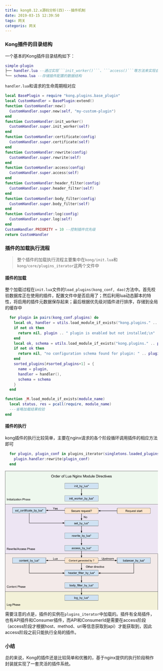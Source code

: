 ```yaml
---
title: kong0.12.x源码分析(四)---插件机制
date: 2019-03-15 12:39:50
tags: 网关
categoris: 网关
---
```


### Kong插件的目录结构
一个基本的Kong插件目录结构如下：
```lua
simple-plugin
├── handler.lua --通过实现```init_worker()```、```access()```等方法来实现自己的功能
└── schema.lua --存储插件配置的数据结构
```
```handler.lua```和请求的生命周期相对应
```lua
local BasePlugin = require "kong.plugins.base_plugin"
local CustomHandler = BasePlugin:extend()
function CustomHandler:new()
  CustomHandler.super.new(self, "my-custom-plugin")
end
function CustomHandler:init_worker()
  CustomHandler.super.init_worker(self)
end
function CustomHandler:certificate(config)
  CustomHandler.super.certificate(self)
end
function CustomHandler:rewrite(config)
  CustomHandler.super.rewrite(self)
end
function CustomHandler:access(config)
  CustomHandler.super.access(self)
end
function CustomHandler:header_filter(config)
  CustomHandler.super.header_filter(self)
end
function CustomHandler:body_filter(config)
  CustomHandler.super.body_filter(self)
end
function CustomHandler:log(config)
  CustomHandler.super.log(self)
end
CustomHandler.PRIORITY = 10 --控制插件优先级
return CustomHandler
```

### 插件的加载执行流程
> 整个插件的加载执行流程主要集中在```kong/init.lua```和```kong/core/plugins_iterator```这两个文件中

#### 插件的加载
整个加载过程在```init.lua```文件的```load_plugins(kong_conf, dao)```方法中。首先校验数据库正在使用的插件，配置文件中是否启用了；然后利用lua动态脚本的特性，将启用的插件元数据保存起来；最后根据优先级对插件进行排序，存储到全局的缓存中
```lua
  for plugin in pairs(kong_conf.plugins) do
    local ok, handler = utils.load_module_if_exists("kong.plugins." .. plugin .. ".handler")
    if not ok then
      return nil, plugin .. " plugin is enabled but not installed;\n" .. handler
    end
    local ok, schema = utils.load_module_if_exists("kong.plugins." .. plugin .. ".schema")
    if not ok then
      return nil, "no configuration schema found for plugin: " .. plugin
    end
    sorted_plugins[#sorted_plugins+1] = {
      name = plugin,
      handler = handler(),
      schema = schema
    }
  end
```
```lua
function _M.load_module_if_exists(module_name)
  local status, res = pcall(require, module_name)
  ---省略加载结果校验
end
```

#### 插件的执行
kong插件的执行比较简单，主要在nginx请求的各个阶段循环调用插件的相应方法即可
```lua
  for plugin, plugin_conf in plugins_iterator(singletons.loaded_plugins, true) do
    plugin.handler:rewrite(plugin_conf)
  end
```
![nginx指令顺寻](/images/2019031501.png)
需要注意的点是，插件的实例在```plugins_iterator```中加载的。插件有全局插件，也有API插件和Consumer插件，而API和ConsumerId是需要在access阶段（access阶段才根据host、method、uri等信息获取到api）才能获取到，因此access阶段之前只能执行全局的插件。

### 小结
总的来说，Kong的插件还是比较简单和优雅的，基于nginx提供的执行阶段稍作封装就实现了一套灵活的插件系统。

